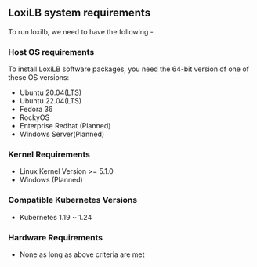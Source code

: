 ## LoxiLB system requirements

To run loxilb, we need to have the following -

### Host OS requirements  

To install LoxiLB software packages, you need the 64-bit version of one of these OS versions:  

* Ubuntu 20.04(LTS)   
* Ubuntu 22.04(LTS)   
* Fedora 36   
* RockyOS  
* Enterprise Redhat (Planned)  
* Windows Server(Planned)  

### Kernel Requirements  

* Linux Kernel Version >= 5.1.0  
* Windows (Planned)  

### Compatible Kubernetes Versions  

* Kubernetes 1.19  ~ 1.24

### Hardware Requirements  

* None as long as above criteria are met  
